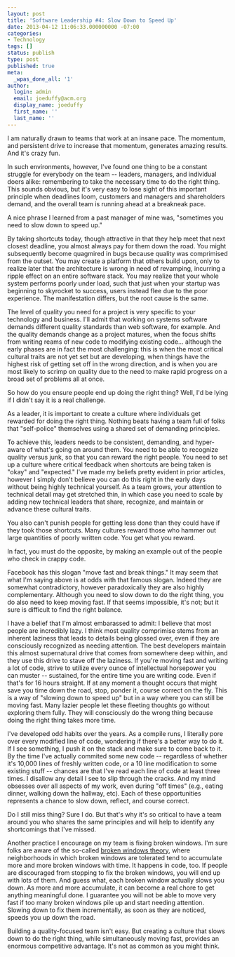 ```yaml
---
layout: post
title: 'Software Leadership #4: Slow Down to Speed Up'
date: 2013-04-12 11:06:33.000000000 -07:00
categories:
- Technology
tags: []
status: publish
type: post
published: true
meta:
  _wpas_done_all: '1'
author:
  login: admin
  email: joeduffy@acm.org
  display_name: joeduffy
  first_name: ''
  last_name: ''
---
```

I am naturally drawn to teams that work at an insane pace. The momentum, and persistent
drive to increase that momentum, generates amazing results. And it's crazy fun.

In such environments, however, I've found one thing to be a constant struggle for
everybody on the team -- leaders, managers, and individual doers alike: remembering
to take the necessary time to do the right thing. This sounds obvious, but it's very
easy to lose sight of this important principle when deadlines loom, customers and
managers and shareholders demand, and the overall team is running ahead at a breakneak
pace.

A nice phrase I learned from a past manager of mine was, "sometimes you need to slow
down to speed up."

By taking shortcuts today, though attractive in that they help meet that next closest
deadline, you almost always pay for them down the road. You might subsequently become
quagmired in bugs because quality was comprimised from the outset. You may create
a platform that others build upon, only to realize later that the architecture is
wrong in need of revamping, incurring a ripple effect on an entire software stack.
You may realize that your whole system performs poorly under load, such that just
when your startup was beginning to skyrocket to success, users instead flee due to
the poor experience. The manifestation differs, but the root cause is the same.

The level of quality you need for a project is very specific to your technology and
business. I'll admit that working on systems software demands different quality standards
than web software, for example. And the quality demands change as a project matures,
when the focus shifts from writing reams of new code to modifying existing code...
although the early phases are in fact the most challenging: this is when the most
critical cultural traits are not yet set but are developing, when things have the
highest risk of getting set off in the wrong direction, and is when you are most
likely to scrimp on quality due to the need to make rapid progress on a broad set
of problems all at once.

So how do you ensure people end up doing the right thing? Well, I'd be lying if I
didn't say it is a real challenge.

As a leader, it is important to create a culture where individuals get rewarded for
doing the right thing. Nothing beats having a team full of folks that "self-police"
themselves using a shared set of demanding principles.

To achieve this, leaders needs to be consistent, demanding, and hyper-aware of what's
going on around them. You need to be able to recognize quality versus junk, so that
you can reward the right people. You need to set up a culture where critical feedback
when shortcuts are being taken is "okay" and "expected." I've made my beliefs pretty
evident in prior articles, however I simply don't believe you can do this right in
the early days without being highly technical yourself. As a team grows, your attention
to technical detail may get stretched thin, in which case you need to scale by adding
new technical leaders that share, recognize, and maintain or advance these cultural
traits.

You also can't punish people for getting less done than they could have if they took
those shortcuts. Many cultures reward those who hammer out large quantities of poorly
written code. You get what you reward.

In fact, you must do the opposite, by making an example out of the people who check
in crappy code.

Facebook has this slogan "move fast and break things." It may seem that what I'm
saying above is at odds with that famous slogan. Indeed they are somewhat contradictory,
however paradoxically they are also highly complementary. Although you need to slow
down to do the right thing, you do also need to keep moving fast. If that seems impossible,
it's not; but it sure is difficult to find the right balance.

I have a belief that I'm almost embarassed to admit: I believe that most people are
incredibly lazy. I think most quality comprimise stems from an inherent laziness
that leads to details being glossed over, even if they are consciously recognized
as needing attention. The best developers maintain this almost supernatural drive
that comes from somewhere deep within, and they use this drive to stave off the laziness.
If you're moving fast and writing a lot of code, strive to utilize every ounce of
intellectual horsepower you can muster -- sustained, for the entire time you are
writing code. Even if that's for 16 hours straight. If at any moment a thought occurs
that might save you time down the road, stop, ponder it, course correct on the fly.
This is a way of "slowing down to speed up" but in a way where you can still be moving
fast. Many lazier people let these fleeting thoughts go without exploring them fully.
They will consciously do the wrong thing because doing the right thing takes more
time.

I've developed odd habits over the years. As a compile runs, I literally pore over
every modified line of code, wondering if there's a better way to do it. If I see
something, I push it on the stack and make sure to come back to it. By the time I've
actually commited some new code -- regardless of whether it's 10,000 lines of freshly
written code, or a 10 line modification to some existing stuff -- chances are that
I've read each line of code at least three times. I disallow any detail I see to
slip through the cracks. And my mind obsesses over all aspects of my work, even during
"off times" (e.g., eating dinner, walking down the hallway, etc). Each of these opportunities
represents a chance to slow down, reflect, and course correct.

Do I still miss thing? Sure I do. But that's why it's so critical to have a team
around you who shares the same principles and will help to identify any shortcomings
that I've missed.

Another practice I encourage on my team is fixing broken windows. I'm sure folks
are aware of the so-called [broken windows theory](http://en.wikipedia.org/wiki/Fixing_Broken_Windows),
where neighborhoods in which broken windows are tolerated tend to accumulate more
and more broken windows with time. It happens in code, too. If people are discouraged
from stopping to fix the broken windows, you will end up with lots of them. And guess
what, each broken window actually slows you down. As more and more accumulate, it
can become a real chore to get anything meaningful done. I guarantee you will not
be able to move very fast if too many broken windows pile up and start needing attention.
Slowing down to fix them incrementally, as soon as they are noticed, speeds you up
down the road.

Building a quality-focused team isn't easy. But creating a culture that slows down
to do the right thing, while simultaneously moving fast, provides an enormous competitive
advantage. It's not as common as you might think.


